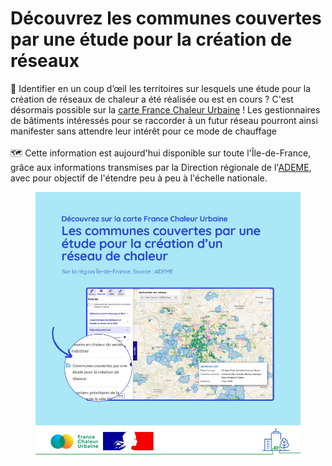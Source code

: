 # Découvrez les communes couvertes par une étude pour la création de réseaux

🔎 Identifier en un coup d’œil les territoires sur lesquels une étude pour la création de réseaux de chaleur a été réalisée ou est en cours ? C'est désormais possible sur la [carte France Chaleur Urbaine](https://france-chaleur-urbaine.beta.gouv.fr/carte?coord=2.4734448,48.8059000\&zoom=8.46\&tabId=potentiel\&accordions=Potentiel+par+territoire\&additionalLayers=etudesEnCours) ! Les gestionnaires de bâtiments intéressés pour se raccorder à un futur réseau pourront ainsi manifester sans attendre leur intérêt pour ce mode de chauffage\
\
🗺️ Cette information est aujourd'hui disponible sur toute l'Île-de-France, grâce aux informations transmises par la Direction régionale de l'[ADEME](https://www.ademe.fr/), avec pour objectif de l'étendre peu à peu à l'échelle nationale.

<figure><img src=".gitbook/assets/FCU_etudes_creation.jpg" alt=""><figcaption></figcaption></figure>
